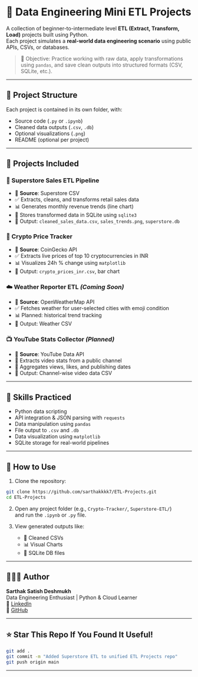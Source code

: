 # 🧩 Data Engineering Mini ETL Projects

A collection of beginner-to-intermediate level **ETL (Extract, Transform, Load)** projects built using Python.  
Each project simulates a **real-world data engineering scenario** using public APIs, CSVs, or databases.

> 🎯 Objective: Practice working with raw data, apply transformations using `pandas`, and save clean outputs into structured formats (CSV, SQLite, etc.).

---

## 📁 Project Structure

Each project is contained in its own folder, with:
- Source code (`.py` or `.ipynb`)
- Cleaned data outputs (`.csv`, `.db`)
- Optional visualizations (`.png`)
- README (optional per project)

---

## 🚀 Projects Included

### 🛒 Superstore Sales ETL Pipeline
- 📂 **Source**: Superstore CSV
- ✅ Extracts, cleans, and transforms retail sales data
- 📊 Generates monthly revenue trends (line chart)
- 💾 Stores transformed data in SQLite using `sqlite3`
- 📂 Output: `cleaned_sales_data.csv`, `sales_trends.png`, `superstore.db`
  
### 💸 Crypto Price Tracker
- 📡 **Source**: CoinGecko API
- ✅ Extracts live prices of top 10 cryptocurrencies in INR
- 📊 Visualizes 24h % change using `matplotlib`
- 📂 Output: `crypto_prices_inr.csv`, bar chart

### ☁️ Weather Reporter ETL *(Coming Soon)*
- 📡 **Source**: OpenWeatherMap API
- ✅ Fetches weather for user-selected cities with emoji condition
- 📊 Planned: historical trend tracking
- 📂 Output: Weather CSV

### 📺 YouTube Stats Collector *(Planned)*
- 📡 **Source**: YouTube Data API
- 🔄 Extracts video stats from a public channel
- 🔧 Aggregates views, likes, and publishing dates
- 📂 Output: Channel-wise video data CSV

---

## 🧠 Skills Practiced

- Python data scripting
- API integration & JSON parsing with `requests`
- Data manipulation using `pandas`
- File output to `.csv` and `.db`
- Data visualization using `matplotlib`
- SQLite storage for real-world pipelines

---

## 📌 How to Use

1. Clone the repository:
```bash
git clone https://github.com/sarthakkkk7/ETL-Projects.git
cd ETL-Projects
```

2. Open any project folder (e.g., `Crypto-Tracker/`, `Superstore-ETL/`)  
   and run the `.ipynb` or `.py` file.

3. View generated outputs like:
   - 📄 Cleaned CSVs
   - 📊 Visual Charts
   - 💾 SQLite DB files

---

## 👨🏼‍💻 Author

**Sarthak Satish Deshmukh**  
Data Engineering Enthusiast | Python & Cloud Learner  
🔗 [LinkedIn](https://www.linkedin.com/in/sarthak-deshmukh-398316235)  
📂 [GitHub](https://github.com/sarthakkkk7)

---

## ⭐ Star This Repo If You Found It Useful!

```bash
git add .
git commit -m "Added Superstore ETL to unified ETL Projects repo"
git push origin main
```

---
